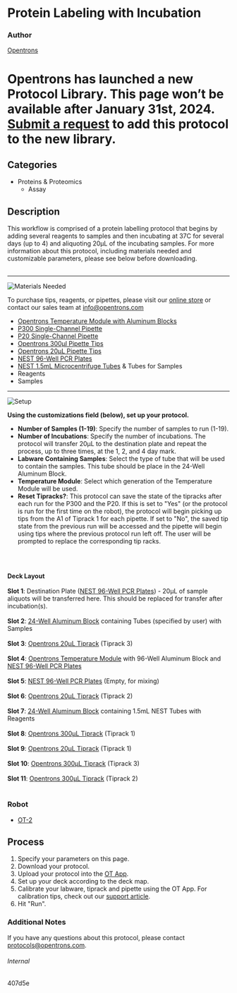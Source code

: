 # Protein  Labeling with Incubation

### Author
[Opentrons](http://www.opentrons.com/)


# Opentrons has launched a new Protocol Library. This page won’t be available after January 31st, 2024. [Submit a request](https://docs.google.com/forms/d/e/1FAIpQLSdYYp9QCKow4nn0KlCVsMS3HX0eJ0N9O7-erajKvcpT0lWbSg/viewform) to add this protocol to the new library.

## Categories
* Proteins & Proteomics
    * Assay

## Description
This workflow is comprised of a protein labelling protocol that begins by adding several reagents to samples and then incubating at 37C for several days (up to 4) and aliquoting 20µL of the incubating samples. For more information about this protocol, including materials needed and customizable parameters, please see below before downloading.</br>
</br>

---
![Materials Needed](https://s3.amazonaws.com/opentrons-protocol-library-website/custom-README-images/001-General+Headings/materials.png)

To purchase tips, reagents, or pipettes, please visit our [online store](https://shop.opentrons.com/) or contact our sales team at [info@opentrons.com](mailto:info@opentrons.com)

* [Opentrons Temperature Module with Aluminum Blocks](https://shop.opentrons.com/collections/hardware-modules/products/tempdeck)
* [P300 Single-Channel Pipette](https://shop.opentrons.com/collections/ot-2-pipettes/products/single-channel-electronic-pipette)
* [P20 Single-Channel Pipette](https://shop.opentrons.com/collections/ot-2-pipettes/products/single-channel-electronic-pipette)
* [Opentrons 300µl Pipette Tips](https://shop.opentrons.com/collections/opentrons-tips/products/opentrons-300ul-tips)
* [Opentrons 20µL Pipette Tips](https://shop.opentrons.com/collections/opentrons-tips/products/opentrons-10ul-tips)
* [NEST 96-Well PCR Plates](https://shop.opentrons.com/collections/verified-labware/products/nest-0-1-ml-96-well-pcr-plate-full-skirt)
* [NEST 1.5mL Microcentrifuge Tubes](https://shop.opentrons.com/collections/verified-consumables/products/nest-microcentrifuge-tubes) & Tubes for Samples
* Reagents
* Samples


---
![Setup](https://s3.amazonaws.com/opentrons-protocol-library-website/custom-README-images/001-General+Headings/Setup.png)

**Using the customizations field (below), set up your protocol.**
* **Number of Samples (1-19)**: Specify the number of samples to run (1-19).
* **Number of Incubations**: Specify the number of incubations. The protocol will transfer 20µL to the destination plate and repeat the process, up to three times, at the 1, 2, and 4 day mark.
* **Labware Containing Samples**: Select the type of tube that will be used to contain the samples. This tube should be place in the 24-Well Aluminum Block.
* **Temperature Module**: Select which generation of the Temperature Module will be used.
* **Reset Tipracks?**: This protocol can save the state of the tipracks after each run for the P300 and the P20. If this is set to "Yes" (or the protocol is run for the first time on the robot), the protocol will begin picking up tips from the A1 of Tiprack 1 for each pipette. If set to "No", the saved tip state from the previous run will be accessed and the pipette will begin using tips where the previous protocol run left off. The user will be prompted to replace the corresponding tip racks.
</br>
</br>

**Deck Layout**</br>
</br>
**Slot 1**: Destination Plate ([NEST 96-Well PCR Plates](https://shop.opentrons.com/collections/verified-labware/products/nest-0-1-ml-96-well-pcr-plate-full-skirt)) - 20µL of sample aliquots will be transferred here. This should be replaced for transfer after incubation(s).</br>
</br>
**Slot 2**: [24-Well Aluminum Block](https://shop.opentrons.com/collections/hardware-modules/products/aluminum-block-set) containing Tubes (specified by user) with Samples</br>
</br>
**Slot 3**: [Opentrons 20µL Tiprack](https://shop.opentrons.com/collections/opentrons-tips/products/opentrons-10ul-tips) (Tiprack 3)</br>
</br>
**Slot 4**: [Opentrons Temperature Module](https://shop.opentrons.com/collections/hardware-modules/products/tempdeck) with 96-Well Aluminum Block and [NEST 96-Well PCR Plates](https://shop.opentrons.com/collections/verified-labware/products/nest-0-1-ml-96-well-pcr-plate-full-skirt)</br>
</br>
**Slot 5**: [NEST 96-Well PCR Plates](https://shop.opentrons.com/collections/verified-labware/products/nest-0-1-ml-96-well-pcr-plate-full-skirt) (Empty, for mixing)</br>
</br>
**Slot 6**: [Opentrons 20µL Tiprack](https://shop.opentrons.com/collections/opentrons-tips/products/opentrons-10ul-tips) (Tiprack 2)</br>
</br>
**Slot 7**: [24-Well Aluminum Block](https://shop.opentrons.com/collections/hardware-modules/products/aluminum-block-set) containing 1.5mL NEST Tubes with Reagents</br>
</br>
**Slot 8**: [Opentrons 300µL Tiprack](https://shop.opentrons.com/collections/opentrons-tips/products/opentrons-300ul-tips) (Tiprack 1)</br>
</br>
**Slot 9**: [Opentrons 20µL Tiprack](https://shop.opentrons.com/collections/opentrons-tips/products/opentrons-10ul-tips) (Tiprack 1)</br>
</br>
**Slot 10**: [Opentrons 300µL Tiprack](https://shop.opentrons.com/collections/opentrons-tips/products/opentrons-300ul-tips) (Tiprack 3)</br>
</br>
**Slot 11**: [Opentrons 300µL Tiprack](https://shop.opentrons.com/collections/opentrons-tips/products/opentrons-300ul-tips) (Tiprack 2)</br>
</br>

### Robot
* [OT-2](https://opentrons.com/ot-2)

## Process
1. Specify your parameters on this page.
2. Download your protocol.
3. Upload your protocol into the [OT App](https://opentrons.com/ot-app).
4. Set up your deck according to the deck map.
5. Calibrate your labware, tiprack and pipette using the OT App. For calibration tips, check out our [support article](https://support.opentrons.com/ot-2/getting-started-software-setup/deck-calibration).
6. Hit "Run".

### Additional Notes
If you have any questions about this protocol, please contact protocols@opentrons.com.

###### Internal
407d5e
